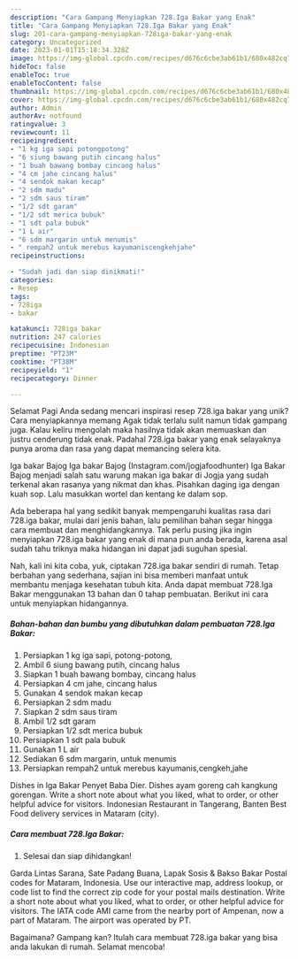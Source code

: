 ```yaml
---
description: "Cara Gampang Menyiapkan 728.Iga Bakar yang Enak"
title: "Cara Gampang Menyiapkan 728.Iga Bakar yang Enak"
slug: 201-cara-gampang-menyiapkan-728iga-bakar-yang-enak
category: Uncategorized
date: 2023-01-01T15:18:34.328Z
image: https://img-global.cpcdn.com/recipes/d676c6cbe3ab61b1/680x482cq70/728iga-bakar-foto-resep-utama.jpg
hideToc: false
enableToc: true
enableTocContent: false
thumbnail: https://img-global.cpcdn.com/recipes/d676c6cbe3ab61b1/680x482cq70/728iga-bakar-foto-resep-utama.jpg
cover: https://img-global.cpcdn.com/recipes/d676c6cbe3ab61b1/680x482cq70/728iga-bakar-foto-resep-utama.jpg
author: Admin
authorAv: notfound
ratingvalue: 3
reviewcount: 11
recipeingredient:
- "1 kg iga sapi potongpotong"
- "6 siung bawang putih cincang halus"
- "1 buah bawang bombay cincang halus"
- "4 cm jahe cincang halus"
- "4 sendok makan kecap"
- "2 sdm madu"
- "2 sdm saus tiram"
- "1/2 sdt garam"
- "1/2 sdt merica bubuk"
- "1 sdt pala bubuk"
- "1 L air"
- "6 sdm margarin untuk menumis"
- " rempah2 untuk merebus kayumaniscengkehjahe"
recipeinstructions:

- "Sudah jadi dan siap dinikmati!"
categories:
- Resep
tags:
- 728iga
- bakar

katakunci: 728iga bakar 
nutrition: 247 calories
recipecuisine: Indonesian
preptime: "PT23M"
cooktime: "PT38M"
recipeyield: "1"
recipecategory: Dinner

---
```



Selamat Pagi Anda sedang mencari inspirasi resep 728.iga bakar yang unik? Cara menyiapkannya memang Agak tidak terlalu sulit namun tidak gampang juga. Kalau keliru mengolah maka hasilnya tidak akan memuaskan dan justru cenderung tidak enak. Padahal 728.iga bakar yang enak selayaknya punya aroma dan rasa yang dapat memancing selera kita.


Iga bakar Bajog Iga bakar Bajog (Instagram.com/jogjafoodhunter) Iga Bakar Bajog menjadi salah satu warung makan iga bakar di Jogja yang sudah terkenal akan rasanya yang nikmat dan khas. Pisahkan daging iga dengan kuah sop. Lalu masukkan wortel dan kentang ke dalam sop.

Ada beberapa hal yang sedikit banyak mempengaruhi kualitas rasa dari 728.iga bakar, mulai dari jenis bahan, lalu pemilihan bahan segar hingga cara membuat dan menghidangkannya. Tak perlu pusing jika ingin menyiapkan 728.iga bakar yang enak di mana pun anda berada, karena asal sudah tahu triknya maka hidangan ini dapat jadi suguhan spesial.


Nah, kali ini kita coba, yuk, ciptakan 728.iga bakar sendiri di rumah. Tetap berbahan yang sederhana, sajian ini bisa memberi manfaat untuk membantu menjaga kesehatan tubuh kita. Anda dapat membuat 728.Iga Bakar menggunakan 13 bahan dan 0 tahap pembuatan. Berikut ini cara untuk menyiapkan hidangannya.

<!--inarticleads1-->

##### Bahan-bahan dan bumbu yang dibutuhkan dalam pembuatan 728.Iga Bakar:

1. Persiapkan 1 kg iga sapi, potong-potong,
1. Ambil 6 siung bawang putih, cincang halus
1. Siapkan 1 buah bawang bombay, cincang halus
1. Persiapkan 4 cm jahe, cincang halus
1. Gunakan 4 sendok makan kecap
1. Persiapkan 2 sdm madu
1. Siapkan 2 sdm saus tiram
1. Ambil 1/2 sdt garam
1. Persiapkan 1/2 sdt merica bubuk
1. Persiapkan 1 sdt pala bubuk
1. Gunakan 1 L air
1. Sediakan 6 sdm margarin, untuk menumis
1. Persiapkan  rempah2 untuk merebus kayumanis,cengkeh,jahe


Dishes in Iga Bakar Penyet Baba Dier. Dishes ayam goreng cah kangkung gorengan. Write a short note about what you liked, what to order, or other helpful advice for visitors. Indonesian Restaurant in Tangerang, Banten Best Food delivery services in Mataram (city). 

<!--inarticleads2-->

##### Cara membuat 728.Iga Bakar:


1. Selesai dan siap dihidangkan!

Garda Lintas Sarana, Sate Padang Buana, Lapak Sosis &amp; Bakso Bakar Postal codes for Mataram, Indonesia. Use our interactive map, address lookup, or code list to find the correct zip code for your postal mails destination. Write a short note about what you liked, what to order, or other helpful advice for visitors. The IATA code AMI came from the nearby port of Ampenan, now a part of Mataram. The airport was operated by PT. 

Bagaimana? Gampang kan? Itulah cara membuat 728.iga bakar yang bisa anda lakukan di rumah. Selamat mencoba!
